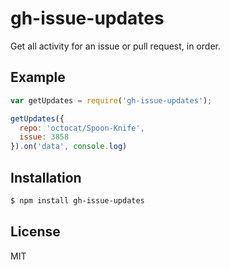 
# gh-issue-updates

  Get all activity for an issue or pull request, in order.

## Example

```js
var getUpdates = require('gh-issue-updates');

getUpdates({
  repo: 'octocat/Spoon-Knife',
  issue: 3858
}).on('data', console.log)
```

## Installation

```bash
$ npm install gh-issue-updates
```

## License

  MIT

